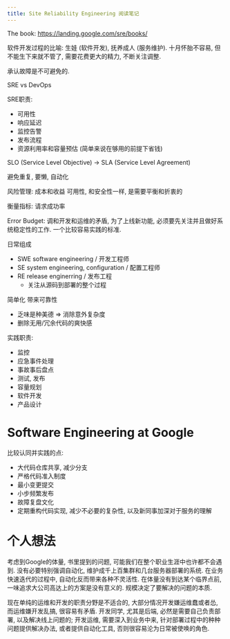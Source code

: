 ```yaml
---
title: Site Reliability Engineering 阅读笔记
---
```


The book: <https://landing.google.com/sre/books/>

软件开发过程的比喻: 生娃 (软件开发), 抚养成人 (服务维护).
十月怀胎不容易, 但不能生下来就不管了, 需要花费更大的精力, 不断关注调整.

承认故障是不可避免的.

SRE vs DevOps

SRE职责:

- 可用性
- 响应延迟
- 监控告警
- 发布流程
- 资源利用率和容量预估 (简单来说在够用的前提下省钱)

SLO (Service Level Objective) -> SLA (Service Level Agreement)

避免重复, 要懒, 自动化

风险管理: 成本和收益
可用性, 和安全性一样, 是需要平衡和折衷的

衡量指标: 请求成功率

Error Budget: 调和开发和运维的矛盾, 为了上线新功能, 必须要先关注并且做好系统稳定性的工作. 一个比较容易实践的标准.

日常组成

- SWE software engineering / 开发工程师
- SE system engineering, configuration / 配置工程师
- RE release enginerring / 发布工程
    - 关注从源码到部署的整个过程

简单化 带来可靠性

- 乏味是种美德 => 消除意外复杂度
- 删除无用/冗余代码的爽快感

实践职责:

- 监控
- 应急事件处理
- 事故事后盘点
- 测试, 发布
- 容量规划
- 软件开发
- 产品设计

# Software Engineering at Google

比较认同并实践的点:

- 大代码仓库共享, 减少分支
- 严格代码准入制度
- 最小变更提交
- 小步频繁发布
- 故障复盘文化
- 定期重构代码实现, 减少不必要的复杂性, 以及新同事加深对于服务的理解

# 个人想法

考虑到Google的体量, 书里提到的问题, 可能我们在整个职业生涯中也许都不会遇到.
没有必要特别强调自动化, 维护成千上百集群和几台服务器部署的系统.
在业务快速迭代的过程中, 自动化反而带来各种不灵活性.
在体量没有到达某个临界点前, 一味追求大公司高达上的方案是没有意义的.
规模决定了要解决的问题的本质.

现在单纯的运维和开发的职责分野是不适合的, 大部分情况开发嫌运维蠢或者怂, 而运维嫌开发乱搞, 很容易有矛盾.
开发同学, 尤其是后端, 必然是需要自己负责部署, 以及解决线上问题的;
开发运维, 需要深入到业务中来, 针对部署过程中的种种问题提供解决办法, 或者提供自动化工具, 否则很容易沦为日常被使唤的角色. 
